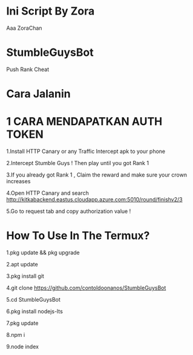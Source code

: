 # Ini Script By Zora
Aaa ZoraChan
# StumbleGuysBot
Push Rank Cheat
# Cara Jalanin
# 1 CARA MENDAPATKAN AUTH TOKEN
1.Install HTTP Canary or any Traffic Intercept apk to your phone

2.Intercept Stumble Guys ! Then play until you got Rank 1

3.If you already got Rank 1 , Claim the reward and make sure your crown increases

4.Open HTTP Canary and search http://kitkabackend.eastus.cloudapp.azure.com:5010/round/finishv2/3

5.Go to request tab and copy authorization value !
# How To Use In The Termux?
1.pkg update && pkg upgrade

2.apt update

3.pkg install git

4.git clone https://github.com/contoldoonanos/StumbleGuysBot

5.cd StumbleGuysBot

6.pkg install nodejs-lts

7.pkg update

8.npm i

9.node index
